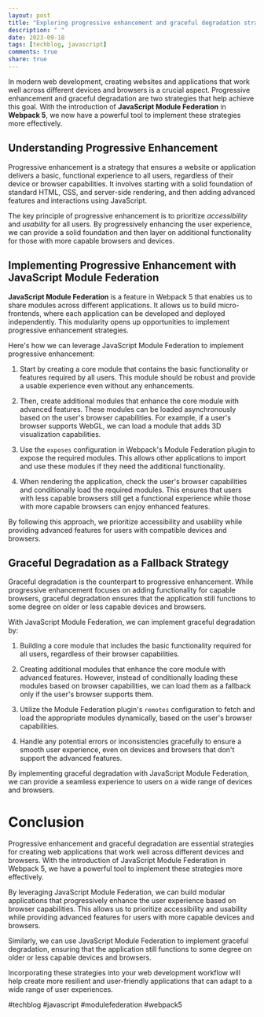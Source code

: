 ```yaml
---
layout: post
title: "Exploring progressive enhancement and graceful degradation strategies with JavaScript Module Federation in Webpack 5"
description: " "
date: 2023-09-18
tags: [techblog, javascript]
comments: true
share: true
---
```


In modern web development, creating websites and applications that work well across different devices and browsers is a crucial aspect. Progressive enhancement and graceful degradation are two strategies that help achieve this goal. With the introduction of **JavaScript Module Federation** in **Webpack 5**, we now have a powerful tool to implement these strategies more effectively.

## Understanding Progressive Enhancement

Progressive enhancement is a strategy that ensures a website or application delivers a basic, functional experience to all users, regardless of their device or browser capabilities. It involves starting with a solid foundation of standard HTML, CSS, and server-side rendering, and then adding advanced features and interactions using JavaScript.

The key principle of progressive enhancement is to prioritize *accessibility* and *usability* for all users. By progressively enhancing the user experience, we can provide a solid foundation and then layer on additional functionality for those with more capable browsers and devices.

## Implementing Progressive Enhancement with JavaScript Module Federation

**JavaScript Module Federation** is a feature in Webpack 5 that enables us to share modules across different applications. It allows us to build micro-frontends, where each application can be developed and deployed independently. This modularity opens up opportunities to implement progressive enhancement strategies.

Here's how we can leverage JavaScript Module Federation to implement progressive enhancement:

1. Start by creating a core module that contains the basic functionality or features required by all users. This module should be robust and provide a usable experience even without any enhancements.

2. Then, create additional modules that enhance the core module with advanced features. These modules can be loaded asynchronously based on the user's browser capabilities. For example, if a user's browser supports WebGL, we can load a module that adds 3D visualization capabilities.

3. Use the `exposes` configuration in Webpack's Module Federation plugin to expose the required modules. This allows other applications to import and use these modules if they need the additional functionality.

4. When rendering the application, check the user's browser capabilities and conditionally load the required modules. This ensures that users with less capable browsers still get a functional experience while those with more capable browsers can enjoy enhanced features.

By following this approach, we prioritize accessibility and usability while providing advanced features for users with compatible devices and browsers.

## Graceful Degradation as a Fallback Strategy

Graceful degradation is the counterpart to progressive enhancement. While progressive enhancement focuses on adding functionality for capable browsers, graceful degradation ensures that the application still functions to some degree on older or less capable devices and browsers.

With JavaScript Module Federation, we can implement graceful degradation by:

1. Building a core module that includes the basic functionality required for all users, regardless of their browser capabilities.

2. Creating additional modules that enhance the core module with advanced features. However, instead of conditionally loading these modules based on browser capabilities, we can load them as a fallback only if the user's browser supports them.

3. Utilize the Module Federation plugin's `remotes` configuration to fetch and load the appropriate modules dynamically, based on the user's browser capabilities.

4. Handle any potential errors or inconsistencies gracefully to ensure a smooth user experience, even on devices and browsers that don't support the advanced features.

By implementing graceful degradation with JavaScript Module Federation, we can provide a seamless experience to users on a wide range of devices and browsers.

# Conclusion

Progressive enhancement and graceful degradation are essential strategies for creating web applications that work well across different devices and browsers. With the introduction of JavaScript Module Federation in Webpack 5, we have a powerful tool to implement these strategies more effectively.

By leveraging JavaScript Module Federation, we can build modular applications that progressively enhance the user experience based on browser capabilities. This allows us to prioritize accessibility and usability while providing advanced features for users with more capable devices and browsers.

Similarly, we can use JavaScript Module Federation to implement graceful degradation, ensuring that the application still functions to some degree on older or less capable devices and browsers.

Incorporating these strategies into your web development workflow will help create more resilient and user-friendly applications that can adapt to a wide range of user experiences.

#techblog #javascript #modulefederation #webpack5